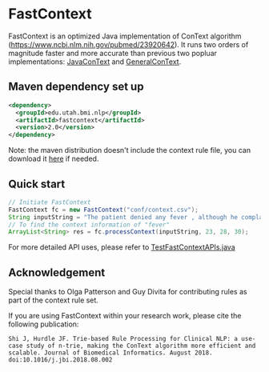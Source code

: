 # FastContext

FastContext is an optimized Java implementation of ConText algorithm (https://www.ncbi.nlm.nih.gov/pubmed/23920642). It runs two orders of magnitude faster and more accurate than previous two popluar implementations: [JavaConText](https://storage.googleapis.com/google-code-archive-downloads/v2/code.google.com/negex/JavaConText.zip) and [GeneralConText](https://storage.googleapis.com/google-code-archive-downloads/v2/code.google.com/negex/GeneralConText.Java.v.1.0_10272010.zip).

## Maven dependency set up
```xml
<dependency>
  <groupId>edu.utah.bmi.nlp</groupId>
  <artifactId>fastcontext</artifactId>
  <version>2.0</version>
</dependency>
```
Note: the maven distribution doesn't include the context rule file, you can download it [here](https://github.com/jianlins/FastContext/blob/master/conf/context.csv) if needed.
## Quick start
```java
// Initiate FastContext
FastContext fc = new FastContext("conf/context.csv");
String inputString = "The patient denied any fever , although he complained some headache .";
// To find the context information of "fever"
ArrayList<String> res = fc.processContext(inputString, 23, 28, 30);
```
For more detailed API uses, please refer to [TestFastContextAPIs.java](https://github.com/jianlins/FastContext/blob/master/src/test/java/edu/utah/bmi/nlp/fastcontext/TestFastContextAPIs.java)

## Acknowledgement
Special thanks to Olga Patterson and Guy Divita for contributing rules as part of the context rule set.

If you are using FastContext within your research work, please cite the following publication:
``` 
Shi J, Hurdle JF. Trie-based Rule Processing for Clinical NLP: a use-case study of n-trie, making the ConText algorithm more efficient and scalable. Journal of Biomedical Informatics. August 2018. doi:10.1016/j.jbi.2018.08.002
```
